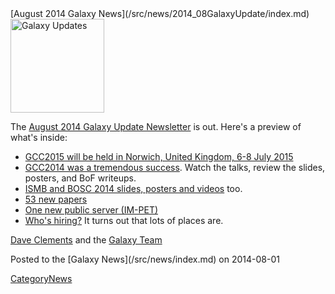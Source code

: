 <div class='newsItemHeader'>[August 2014 Galaxy News](/src/news/2014_08GalaxyUpdate/index.md)</div>

<div class='right'>
<a href='/src/GalaxyUpdates/2014_08/index.md'><img src="/src/images/Logos/GalaxyUpdate200.png" alt="Galaxy Updates" width=150 /></a>
</div>

The [August 2014 Galaxy Update Newsletter](/src/GalaxyUpdates/2014_08/index.md) is out.  Here's a preview of what's inside:
 
* [GCC2015 will be held in Norwich, United Kingdom, 6-8 July 2015](/src/GalaxyUpdates/2014_08/index.md#gcc2015-norwich-united-kingdom-6-8-july-2015)
* [GCC2014 was a tremendous success](/src/GalaxyUpdates/2014_08/index.md#gcc2014-report).  Watch the talks, review the slides, posters, and BoF writeups.
* [ISMB and BOSC 2014 slides, posters and videos](/src/GalaxyUpdates/2014_08/index.md#galaxy--ismb-and-bosc-2014-slides-and-posters) too.
* [53 new papers](/src/GalaxyUpdates/2014_08/index.md#new-papers)
* [One new public server (IM-PET)](/src/GalaxyUpdates/2014_08/index.md#new-public-servers)
* [Who's hiring?](/src/GalaxyUpdates/2014_08/index.md#whos-hiring)  It turns out that lots of places are.

[Dave Clements](/src/DaveClements/index.md) and the [Galaxy Team](/src/GalaxyTeam/index.md)

<div class='newsItemFooter'>Posted to the [Galaxy News](/src/news/index.md) on 2014-08-01 </div>

[CategoryNews](/src/CategoryNews/index.md)
